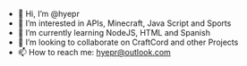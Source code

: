 - 👋 Hi, I’m @hyepr
- 👀 I’m interested in APIs, Minecraft, Java Script and Sports
- 🌱 I’m currently learning NodeJS, HTML and Spanish
- 💞️ I’m looking to collaborate on CraftCord and other Projects
- 📫 How to reach me: hyepr@outlook.com

<!---
hyepr/hyepr is a ✨ special ✨ repository because its `README.md` (this file) appears on your GitHub profile.
You can click the Preview link to take a look at your changes.
--->
